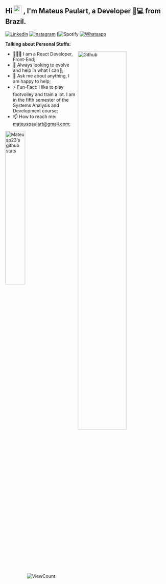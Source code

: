 

## Hi <img src="https://media.giphy.com/media/hvRJCLFzcasrR4ia7z/giphy.gif" width="25px"> , I'm Mateus Paulart, a Developer 🚀💻 from Brazil.

[![Linkedin](https://img.shields.io/badge/-LinkedIn-0073B1?style=flat&logo=Linkedin&logoColor=white)](https://www.linkedin.com/in/mateus-paulart-7903881a2/)
[![Instagram](https://img.shields.io/badge/-Instagram-B13288?style=flat&labelColor=c13584&logo=instagram&logoColor=white)](https://www.instagram.com/mateuspp23/)
[![Spotify](https://img.shields.io/badge/-Spotify-2EBD59?style=flat&logo=Spotify&logoColor=white)
[![Whatsapp](https://img.shields.io/badge/-Whatsapp-4ADD5A?style=flat&logo=Whatsapp&logoColor=white)
](https://api.whatsapp.com/send?phone=5551999381964&text=ol%C3%A1!!)
<!-- Talking about you -->
**Talking about Personal Stuffs:**

<!-- Any image aligned to the right. Beware the width -->
<img width="55%" align="right" alt="Github" src="https://raw.githubusercontent.com/onimur/.github/master/.resources/git-header.svg" />

- 👨🏽‍💻 I am a React Developer, Front-End;
- 👯 Always looking to evolve and help in what I can🤝;
- 💬 Ask me about anything, I am happy to help;
- ⚡️ Fun-Fact: I like to play footvolley and train a lot. I am in the fifth semester of the Systems Analysis and Development course;
- 📫 How to reach me: mateuspaulart@gmail.com;


<p margin-top="16px">
 <a href="https://github.com/Mateusp23">
    <img width="35%" align="center" alt="Mateusp23's github stats" src="https://github-readme-stats.vercel.app/api?username=Mateusp23&show_icons=true&hide_border=true" />
 </a>
</p>

<p align="center">
  <img alt="ViewCount" src="https://views.whatilearened.today/views/github/Mateusp23/Mateus.svg" />
</p>
